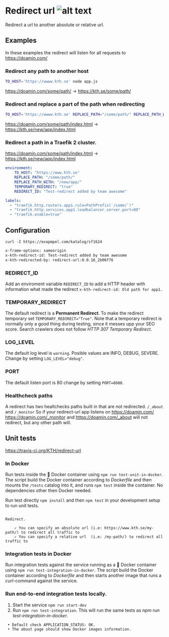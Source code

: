 # Redirect url ![alt text](https://api.travis-ci.org/KTH/redirect-url.svg?branch=master)

Redirect a url to another absolute or relative url.

## Examples

In these examples the redirect will listen for all requests to https://doamin.com/

### Redirect any path to another host

```bash
TO_HOST='https://wwww.kth.se' node app.js
```

https://doamin.com/some/path/ -> https://kth.se/some/path/

### Redirect and replace a part of the path when redirecting

```bash
TO_HOST='https://wwww.kth.se' REPLACE_PATH="/some/path/" REPLACE_PATH_WITH="/new/app/" node app.js
```

https://doamin.com/some/path/index.html -> https://kth.se/new/app/index.html

### Redirect a path in a Traefik 2 cluster.

https://doamin.com/some/path/index.html -> https://kth.se/new/app/index.html

```yml
environment:
    TO_HOST: "https://www.kth.se"
    REPLACE_PATH: "/some/path/"
    REPLACE_PATH_WITH: "/new/app/"
    TEMPORARY_REDIRECT: "true"
    REDIRECT_ID: "Test-redirect added by team awesome"

labels:
  - "traefik.http.routers.app1.rule=PathPrefix(`/some/`)"
  - "traefik.http.services.app1.loadbalancer.server.port=80"
  - "traefik.enable=true"
```

## Configuration

`curl -I https://exapmpel.com/katalog/sf1624`

```bash
x-frame-options: sameorigin
x-kth-redirect-id: Test-redirect added by team awesome
x-kth-redirected-by: redirect-url:0.0.16_2b06f76
```

### REDIRECT_ID

Add an enviroment variable `REDIRECT_ID` to add a HTTP header with information what made the redirect `x-kth-redirect-id: Old path for app1.`

### TEMPORARY_REDIRECT

The default redirect is a **Permanent Redirect**. To make the redirect temporary set `TEMPORARY_REDIRECT="True"`. Note that a temporary redirect is normally only a good thing during testing, since it messes upp your SEO score. Search crawlers does not follow _HTTP 307 Temporary Redirect_.

### LOG_LEVEL

The default log level is `warning`. Posible values are INFO, DEBUG, SEVERE. Change by setting `LOG_LEVEL="debug"`.

### PORT

The default listen port is 80 change by setting `PORT=8080`.

### Healthcheck paths

A redirect has two healtchecks paths built in that are not redirected. `/_about` and `/_monitor`
So if your redirect-url app listens on https://doamin.com/ https://doamin.com/_monitor and https://doamin.com/_about will not redirect, but any other path will.

## Unit tests

https://travis-ci.org/KTH/redirect-url

### In Docker

Run tests inside the :whale: Docker container using `npm run test-unit-in-docker`. The script build the Docker container according to _Dockerfile_ and then mounts the `/tests` catalog into it, and runs `npm test` inside the container. No dependencies other then Docker needed.

Run test directly `npm install` and then `npm test` in your development setup to run unit tests.

```text

Redirect.

    ✓ You can specify an absolute url (i.e: https://www.kth.se/my-path/) to redirect all traffic to
    ✓ You can specify a relative url  (i.e: /my-path/) to redirect all traffic to

```

### Integration tests in Docker

Run integration tests against the service running as a :whale: Docker container using `npm run test-integration-in-docker`. The script build the Docker container according to _Dockerfile_ and then starts another image that runs a _curl_-command against the service.

### Run end-to-end integration tests locally.

1. Start the service `npm run start-dev`
2. Run `npm run test-integration`. This will run the same tests as _npm run test-integratoin-in-docker_.

```text
 • Default check APPLICATION_STATUS: OK.
 • The about page should show Docker images information.
```
